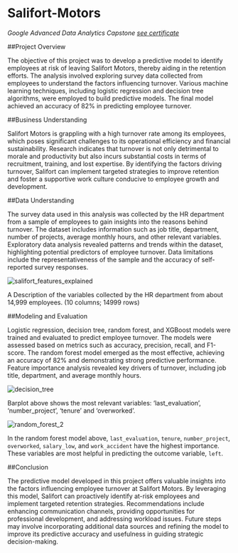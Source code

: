 # Salifort-Motors
*Google Advanced Data Analytics Capstone* _[see certificate](https://www.coursera.org/account/accomplishments/professional-cert/B22RFVSZGTV7)_

##Project Overview

The objective of this project was to develop a predictive model to identify employees at risk of leaving Salifort Motors, thereby aiding
in the retention efforts. The analysis involved exploring survey data collected from employees to understand the factors influencing
turnover. Various machine learning techniques, including logistic regression and decision tree algorithms, were employed to build
predictive models. The final model achieved an accuracy of 82% in predicting employee turnover.

##Business Understanding

Salifort Motors is grappling with a high turnover rate among its employees, which poses significant challenges to its operational
efficiency and financial sustainability. Research indicates that turnover is not only detrimental to morale and productivity but also
incurs substantial costs in terms of recruitment, training, and lost expertise. By identifying the factors driving turnover, Salifort can
implement targeted strategies to improve retention and foster a supportive work culture conducive to employee growth and development.

##Data Understanding

The survey data used in this analysis was collected by the HR department from a sample of employees to gain insights into the reasons
behind turnover. The dataset includes information such as job title, department, number of projects, average monthly hours, and other
relevant variables. Exploratory data analysis revealed patterns and trends within the dataset, highlighting potential predictors of
employee turnover. Data limitations include the representativeness of the sample and the accuracy of self-reported survey responses.

![salifort_features_explained](https://github.com/Pharmiliar/Salifort-Motors/assets/109634454/9e7a6ecc-38eb-4123-8da6-418854c2f326)

A Description of the variables collected by the HR department from about 14,999 employees. (10 columns; 14999 rows)

##Modeling and Evaluation

Logistic regression, decision tree, random forest, and XGBoost models were trained and evaluated to predict employee turnover. The models
were assessed based on metrics such as accuracy, precision, recall, and F1-score. The random forest model emerged as the most effective,
achieving an accuracy of 82% and demonstrating strong predictive performance. Feature importance analysis revealed key drivers of
turnover, including job title, department, and average monthly hours.

![decision_tree](https://github.com/Pharmiliar/Salifort-Motors/assets/109634454/bfd52c11-1faa-4a4f-83e7-4997b291268a)

Barplot above shows the most relevant variables: ‘last_evaluation’, ‘number_project’,  ‘tenure’ and ‘overworked’.

![random_forest_2](https://github.com/Pharmiliar/Salifort-Motors/assets/109634454/e4cb16f5-47f1-41e8-9aa9-7e8ac2406ba9)

In the random forest model above, `last_evaluation`, `tenure`, `number_project`, `overworked`, `salary_low`, and `work_accident` have the highest importance. These variables are most helpful in predicting the outcome variable, `left`.


##Conclusion

The predictive model developed in this project offers valuable insights into the factors influencing employee turnover at Salifort
Motors. By leveraging this model, Salifort can proactively identify at-risk employees and implement targeted retention strategies.
Recommendations include enhancing communication channels, providing opportunities for professional development, and addressing workload
issues. Future steps may involve incorporating additional data sources and refining the model to improve its predictive accuracy and
usefulness in guiding strategic decision-making.
